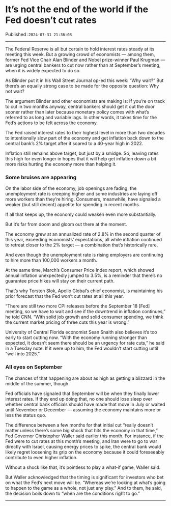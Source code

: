 # It’s not the end of the world if the Fed doesn’t cut rates

Published :`2024-07-31 21:36:08`

---

The Federal Reserve is all but certain to hold interest rates steady at its meeting this week. But a growing crowd of economists — among them, former Fed Vice Chair Alan Blinder and Nobel prize-winner Paul Krugman — are urging central bankers to cut now rather than at September’s meeting, when it is widely expected to do so.

As Blinder put it in his Wall Street Journal op-ed this week: “Why wait?” But there’s an equally strong case to be made for the opposite question: Why not wait?

The argument Blinder and other economists are making is: If you’re on track to cut in two months anyway, central bankers should get it out the door sooner rather than later because monetary policy comes with what’s referred to as long and variable lags. In other words, it takes time for the Fed’s actions to be felt across the economy.

The Fed raised interest rates to their highest level in more than two decades to intentionally slow part of the economy and get inflation back down to the central bank’s 2% target after it soared to a 40-year high in 2022.

Inflation still remains above target, but just by a smidge. So, leaving rates this high for even longer in hopes that it will help get inflation down a bit more risks hurting the economy more than helping it.

### Some bruises are appearing

On the labor side of the economy, job openings are fading, the unemployment rate is creeping higher and some industries are laying off more workers than they’re hiring. Consumers, meanwhile, have signaled a weaker (but still decent) appetite for spending in recent months.

If all that keeps up, the economy could weaken even more substantially.

But it’s far from doom and gloom out there at the moment.

The economy grew at an annualized rate of 2.8% in the second quarter of this year, exceeding economists’ expectations, all while inflation continued to retreat closer to the 2% target — a combination that’s historically rare.

And even though the unemployment rate is rising employers are continuing to hire more than 100,000 workers a month.

At the same time, March’s Consumer Price Index report, which showed annual inflation unexpectedly jumped to 3.5%, is a reminder that there’s no guarantee price hikes will stay on their current path.

That’s why Torsten Slok, Apollo Global’s chief economist, is maintaining his prior forecast that the Fed won’t cut rates at all this year.

“There are still two more CPI releases before the September 18 [Fed] meeting, so we have to wait and see if the downtrend in inflation continues,” he told CNN. “With solid job growth and solid consumer spending, we think the current market pricing of three cuts this year is wrong.”

University of Central Florida economist Sean Snaith also believes it’s too early to start cutting now. “With the economy running stronger than expected, it doesn’t seem there should be an urgency for rate cuts,” he said in a Tuesday note. If it were up to him, the Fed wouldn’t start cutting until “well into 2025.”

### All eyes on September

The chances of that happening are about as high as getting a blizzard in the middle of the summer, though.

Fed officials have signaled that September will be when they finally lower interest rates. If they end up doing that, no one should lose sleep over whether central bank officials should have made that move in July or waited until November or December — assuming the economy maintains more or less the status quo.

The difference between a few months for that initial cut “really doesn’t matter unless there’s some big shock that hits the economy in that time,” Fed Governor Christopher Waller said earlier this month. For instance, if the Fed were to cut rates at this month’s meeting, and Iran were to go to war directly with Israel, causing energy prices to spike, the central bank would likely regret loosening its grip on the economy because it could foreseeably contribute to even higher inflation.

Without a shock like that, it’s pointless to play a what-if game, Waller said.

But Waller acknowledged that the timing is significant for investors who bet on what the Fed’s next move will be. “Whereas we’re looking at what’s going to happen to the game as a whole, not just any play.” And to them, he said, the decision boils down to “when are the conditions right to go.”

---

